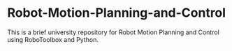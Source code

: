 # Robot-Motion-Planning-and-Control
This is a brief university repository for Robot Motion Planning and Control using RoboToolbox and Python.
